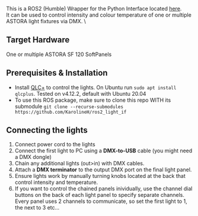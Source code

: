 This is a ROS2 (Humble) Wrapper for the Python Interface located [here](https://github.com/KarolineH/dmx_light_interface/tree/d5cdf891cd73561ab6cc05bbc31e9051774320af).\
It can be used to control intensity and colour temperature of one or multiple ASTORA light fixtures via DMX. \

## Target Hardware
One or multiple ASTORA SF 120 SoftPanels

## Prerequisites & Installation
- Install [QLC+](https://www.qlcplus.org/) to control the lights. On Ubuntu run `sudo apt install qlcplus`. Tested on v4.12.2, default with Ubuntu 20.04
- To use this ROS package, make sure to clone this repo WITH its submodule `git clone --recurse-submodules https://github.com/KarolineH/ros2_light_if`

## Connecting the lights
1. Connect power cord to the lights
2. Connect the first light to PC using a **DMX-to-USB** cable (you might need a DMX dongle)
3. Chain any additional lights (out>in) with DMX cables.
4. Attach a **DMX terminator** to the output DMX port on the final light panel.
5. Ensure lights work by manually turning knobs located at the back that control intensity and temperature.
6. If you want to control the chained panels inividually, use the channel dial buttons on the back of each light panel to specify separate channels. 
Every panel uses 2 channels to communicate, so set the first light to 1, the next to 3 etc...
